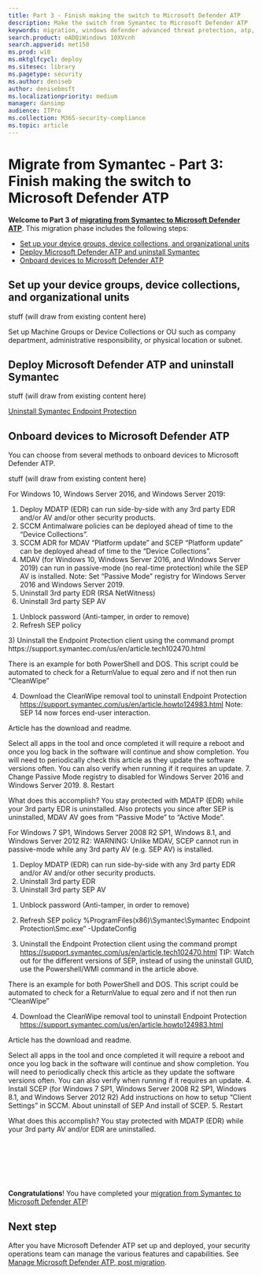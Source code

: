 ```yaml
---
title: Part 3 - Finish making the switch to Microsoft Defender ATP
description: Make the switch from Symantec to Microsoft Defender ATP
keywords: migration, windows defender advanced threat protection, atp, edr
search.product: eADQiWindows 10XVcnh
search.appverid: met150
ms.prod: w10
ms.mktglfcycl: deploy
ms.sitesec: library
ms.pagetype: security
ms.author: deniseb
author: denisebmsft
ms.localizationpriority: medium
manager: dansimp
audience: ITPro
ms.collection: M365-security-compliance 
ms.topic: article
---
```


# Migrate from Symantec - Part 3: Finish making the switch to Microsoft Defender ATP

**Welcome to Part 3 of [migrating from Symantec to Microsoft Defender ATP](symantec-to-microsoft-defender-atp-migration.md#planning-for-migration-the-process-at-a-high-level)**. This migration phase includes the following steps:
- [Set up your device groups, device collections, and organizational units](#set-up-your-device-groups-device-collections-and-organizational-units) 
- [Deploy Microsoft Defender ATP and uninstall Symantec](#deploy-microsoft-defender-atp-and-uninstall-symantec)
- [Onboard devices to Microsoft Defender ATP](#onboard-devices-to-microsoft-defender-atp)

## Set up your device groups, device collections, and organizational units

stuff (will draw from existing content here)

Set up Machine Groups or Device Collections or OU such as company department, administrative responsibility, or physical location or subnet.


## Deploy Microsoft Defender ATP and uninstall Symantec

stuff (will draw from existing content here)

[Uninstall Symantec Endpoint Protection](https://knowledge.broadcom.com/external/article/156148/uninstall-symantec-endpoint-protection.html)

## Onboard devices to Microsoft Defender ATP

You can choose from several methods to onboard devices to Microsoft Defender ATP. 

stuff (will draw from existing content here)

For Windows 10, Windows Server 2016, and Windows Server 2019:
1.	Deploy MDATP (EDR) can run side-by-side with any 3rd party EDR and/or AV and/or other security products.
2.	SCCM Antimalware policies can be deployed ahead of time to the “Device Collections”.
3.	SCCM ADR for MDAV “Platform update” and SCEP “Platform update” can be deployed ahead of time to the “Device Collections”.
4.	MDAV (for Windows 10, Windows Server 2016, and Windows Server 2019) can run in passive-mode (no real-time protection) while the SEP AV is installed.
Note:  Set “Passive Mode” registry for Windows Server 2016 and Windows Server 2019.
5.	Uninstall 3rd party EDR (RSA NetWitness)
6.	Uninstall 3rd party SEP AV
1)	Unblock password (Anti-tamper, in order to remove)
2)	Refresh SEP policy 
<Add the command here.>
3)	Uninstall the Endpoint Protection client using the command prompt
https://support.symantec.com/us/en/article.tech102470.html

There is an example for both PowerShell and DOS.  This script could be automated to check for a ReturnValue to equal zero and if not then run “CleanWipe”

4)	Download the CleanWipe removal tool to uninstall Endpoint Protection
https://support.symantec.com/us/en/article.howto124983.html
Note:  SEP 14 now forces end-user interaction.

Article has the download and readme.
 
 
 
Select all apps in the tool and once completed it will require a reboot and once you log back in the software will continue and show completion.  You will need to periodically check this article as they update the software versions often.  You can also verify when running if it requires an update.
7.	Change Passive Mode registry to disabled for Windows Server 2016 and Windows Server 2019.
8.	Restart

What does this accomplish?
You stay protected with MDATP (EDR) while your 3rd party EDR is uninstalled.
Also protects you since after SEP is uninstalled, MDAV AV goes from “Passive Mode” to “Active Mode”. 

For Windows 7 SP1, Windows Server 2008 R2 SP1, Windows 8.1, and Windows Server 2012 R2:
	WARNING:  Unlike MDAV, SCEP cannot run in passive-mode while any 3rd party AV (e.g. SEP AV) is installed.

1.	Deploy MDATP (EDR) can run side-by-side with any 3rd party EDR and/or AV and/or other security products.
2.	Uninstall 3rd party EDR
3.	Uninstall 3rd party SEP AV
1)	Unblock password (Anti-tamper, in order to remove)
2)	Refresh SEP policy 
%ProgramFiles(x86)\Symantec\Symantec Endpoint Protection\Smc.exe” -UpdateConfig

3)	Uninstall the Endpoint Protection client using the command prompt
https://support.symantec.com/us/en/article.tech102470.html
TIP:  Watch out for the different versions of SEP, instead of using the uninstall GUID, use the Powershell/WMI command in the article above.

There is an example for both PowerShell and DOS.  This script could be automated to check for a ReturnValue to equal zero and if not then run “CleanWipe”

4)	Download the CleanWipe removal tool to uninstall Endpoint Protection
https://support.symantec.com/us/en/article.howto124983.html

Article has the download and readme.
 
 
 
Select all apps in the tool and once completed it will require a reboot and once you log back in the software will continue and show completion.  You will need to periodically check this article as they update the software versions often.  You can also verify when running if it requires an update.
4.	Install SCEP (for Windows 7 SP1, Windows Server 2008 R2 SP1, Windows 8.1, and Windows Server 2012 R2)
Add instructions on how to setup “Client Settings” in SCCM.
About uninstall of SEP
And install of SCEP.
5.	Restart

What does this accomplish?
You stay protected with MDATP (EDR) while your 3rd party AV and/or EDR are uninstalled.



<br/><br/><br/><br/><br/>


**Congratulations**! You have completed your [migration from Symantec to Microsoft Defender ATP](symantec-to-microsoft-defender-atp-migration.md#planning-for-migration-the-process-at-a-high-level)!

## Next step

After you have Microsoft Defender ATP set up and deployed, your security operations team can manage the various features and capabilities. See [Manage Microsoft Defender ATP, post migration](microsoft-defender-atp-post-migration-management.md).

